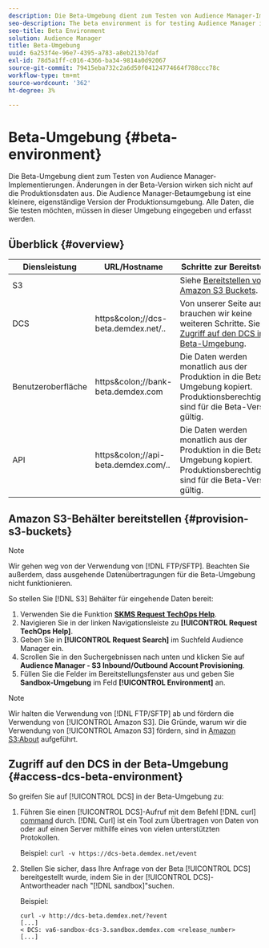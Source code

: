 ```yaml
---
description: Die Beta-Umgebung dient zum Testen von Audience Manager-Implementierungen. Änderungen in der Beta-Version wirken sich nicht auf die Produktionsdaten aus. Die Audience Manager-Betaumgebung ist eine kleinere, eigenständige Version der Produktionsumgebung. Alle Daten, die Sie testen möchten, müssen in dieser Umgebung eingegeben und erfasst werden.
seo-description: The beta environment is for testing Audience Manager implementations. Changes made in beta do not affect production data. The Audience Manager beta environment is a smaller-scale, standalone version of the production environment. All the data that you want to test must be entered and collected in this environment.
seo-title: Beta Environment
solution: Audience Manager
title: Beta-Umgebung
uuid: 6a253f4e-96e7-4395-a783-a8eb213b7daf
exl-id: 78d5a1ff-c016-4366-ba34-9814a0d92067
source-git-commit: 79415eba732c2a6d50f04124774664f788ccc78c
workflow-type: tm+mt
source-wordcount: '362'
ht-degree: 3%

---
```


# Beta-Umgebung {#beta-environment}

Die Beta-Umgebung dient zum Testen von Audience Manager-Implementierungen. Änderungen in der Beta-Version wirken sich nicht auf die Produktionsdaten aus. Die Audience Manager-Betaumgebung ist eine kleinere, eigenständige Version der Produktionsumgebung. Alle Daten, die Sie testen möchten, müssen in dieser Umgebung eingegeben und erfasst werden.

## Überblick {#overview}

<!-- beta_environment_admin.xml -->

| Diensleistung | URL/Hostname | Schritte zur Bereitstellung |
|--- |--- |--- |
| S3 |  | Siehe [Bereitstellen von Amazon S3 Buckets](admin-beta-environment.md#provision-s3-buckets). |
| DCS | https&amp;colon;//dcs-beta.demdex.net/.. | Von unserer Seite aus brauchen wir keine weiteren Schritte. Siehe [Zugriff auf den DCS in der Beta-Umgebung](admin-beta-environment.md#access-dcs-beta-environment). |
| Benutzeroberfläche | https&amp;colon;//bank-beta.demdex.com | Die Daten werden monatlich aus der Produktion in die Beta-Umgebung kopiert. Produktionsberechtigungen sind für die Beta-Version gültig. |
| API | https&amp;colon;//api-beta.demdex.com/.. | Die Daten werden monatlich aus der Produktion in die Beta-Umgebung kopiert. Produktionsberechtigungen sind für die Beta-Version gültig. |

## Amazon S3-Behälter bereitstellen {#provision-s3-buckets}

>[!NOTE]
>
>Wir gehen weg von der Verwendung von [!DNL FTP/SFTP]. Beachten Sie außerdem, dass ausgehende Datenübertragungen für die Beta-Umgebung nicht funktionieren.

So stellen Sie [!DNL S3] Behälter für eingehende Daten bereit:

1. Verwenden Sie die Funktion [**SKMS Request TechOps Help**](https://skms.adobe.com/).
1. Navigieren Sie in der linken Navigationsleiste zu **[!UICONTROL Request TechOps Help]**.
1. Geben Sie in **[!UICONTROL Request Search]** im Suchfeld Audience Manager ein.
1. Scrollen Sie in den Suchergebnissen nach unten und klicken Sie auf **Audience Manager - S3 Inbound/Outbound Account Provisioning**.
1. Füllen Sie die Felder im Bereitstellungsfenster aus und geben Sie **Sandbox-Umgebung** im Feld **[!UICONTROL Environment]** an.

>[!NOTE]
>
>Wir halten die Verwendung von [!DNL FTP/SFTP] ab und fördern die Verwendung von [!UICONTROL Amazon S3]. Die Gründe, warum wir die Verwendung von [!UICONTROL Amazon S3] fördern, sind in [Amazon S3:About](https://experienceleague.adobe.com/docs/audience-manager/user-guide/reference/amazon-s3.html) aufgeführt.

## Zugriff auf den DCS in der Beta-Umgebung {#access-dcs-beta-environment}

So greifen Sie auf [!UICONTROL DCS] in der Beta-Umgebung zu:

1. Führen Sie einen [!UICONTROL DCS]-Aufruf mit dem Befehl [!DNL curl] [command](https://curl.haxx.se/docs/manpage.html) durch. [!DNL Curl] ist ein Tool zum Übertragen von Daten von oder auf einen Server mithilfe eines von vielen unterstützten Protokollen.

   Beispiel: `curl -v https://dcs-beta.demdex.net/event`

1. Stellen Sie sicher, dass Ihre Anfrage von der Beta [!UICONTROL DCS] bereitgestellt wurde, indem Sie in der [!UICONTROL DCS]-Antwortheader nach &quot;[!DNL sandbox]&quot;suchen.

   Beispiel:

   ```
   curl -v http://dcs-beta.demdex.net/?event
   [...]
   < DCS: va6-sandbox-dcs-3.sandbox.demdex.com <release_number>
   [...]
   ```

<!--
1. Determine the load balancer's endpoint IP addresses.

   Run the `dig` [command](https://en.wikipedia.org/wiki/Dig_(command)) to determine the IP address of the nearest load balancer. The `dig` command queries the Domain Name System and returns the name and IP addresses of the Audience Manager [!UICONTROL Data Collection Servers (DCS)].

   ```
   dig dcs-beta.demdex.net
   ...
   dcs-sandbox-1754093861.us-east-1.elb.amazonaws.com. 60 IN A 52.87.15.51
   dcs-sandbox-1754093861.us-east-1.elb.amazonaws.com. 60 IN A 50.16.150.8
   dcs-sandbox-1754093861.us-east-1.elb.amazonaws.com. 60 IN A 52.2.228.100
   ```

1. Using one of the addresses in the above table, add a static DNS entry in the [!DNL `/etc/hosts`] file.

   On Windows, modify [!DNL `c:\WINDOWS\system32\drivers\etc\hosts`].

   For example:

[!DNL `52.87.15.51 samplepartner.demdex.net`]

   >[!NOTE]
   >
   >The addresses change occasionally, so you must keep your [!DNL /etc/hosts] file up to date.

   Additionally, if you need to set up ID synchronization, you must add a similar entry for [!DNL dpm.demdex.net.]

[!DNL `52.87.15.51 dpm.demdex.net`] [!DNL]. 

1. Make a [!UICONTROL DCS] call, using the `curl` [command](https://curl.haxx.se/docs/manpage.html). Curl is a tool to transfer data from or to a server, using one of many supported protocols.

   For example:

[!DNL `https://<domain>/event?product=camera`] 

1. Verify that your request was served by the beta [!UICONTROL DCS] by looking for "sandbox" in the [!UICONTROL DCS] response header.

   For example:

   ```
   curl -v https://dcs-beta.demdex.net/?event
   [...]
   < DCS: va6-sandbox-dcs-3.sandbox.demdex.com <release_number>
   [...]
   ```
-->
